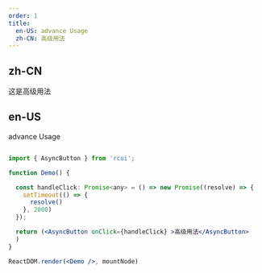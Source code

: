 ```yaml
---
order: 1
title:
  en-US: advance Usage
  zh-CN: 高级用法
---
```


## zh-CN

这是高级用法

## en-US

advance Usage

````jsx

import { AsyncButton } from 'rcui';

function Demo() {

  const handleClick: Promise<any> = () => new Promise((resolve) => {
    setTimeout(() => {
      resolve()
    }, 2000)
  });

  return (<AsyncButton onClick={handleClick} >高级用法</AsyncButton>
  )
}

ReactDOM.render(<Demo />, mountNode)

````